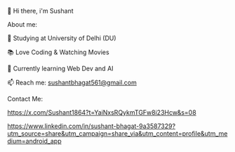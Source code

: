 👋 Hi there, i'm Sushant


About me:

🤖 Studying at University of Delhi (DU)

📚 Love Coding & Watching Movies

🌱 Currently learning Web Dev and AI

📫 Reach me: sushantbhagat561@gmail.com

Contact Me:

https://x.com/Sushant1864?t=YaiNxsRQykmTGFw8i23Hcw&s=08 

https://www.linkedin.com/in/sushant-bhagat-9a3587329?utm_source=share&utm_campaign=share_via&utm_content=profile&utm_medium=android_app 
